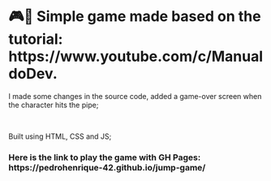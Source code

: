 <h1>🎮👾 Simple game made based on the tutorial: https://www.youtube.com/c/ManualdoDev.</h1>
<p>I made some changes in the source code, added a game-over screen when the character hits the pipe;</p><br>
<p>Built using HTML, CSS and JS;</p>

<h3>Here is the link to play the game with GH Pages: https://pedrohenrique-42.github.io/jump-game/</h3>
